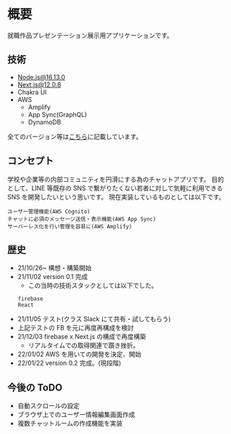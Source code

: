 # 概要

就職作品プレゼンテーション展示用アプリケーションです。

## 技術

- Node.js@16.13.0
- Next.js@12.0.8
- Chakra UI
- AWS
  - Amplify
  - App Sync(GraphQL)
  - DynamoDB

全てのバージョン等は[こちら](./package.json)に記載しています。

## コンセプト

学校や企業等の内部コミュニティを円滑にする為のチャットアプリです。
目的として、LINE 等既存の SNS で繋がりたくない若者に対して気軽に利用できる SNS を開発したいという思いです。
現在実装しているものとしては以下です。

```
ユーザー管理機能(AWS Cognito)
チャットに必須のメッセージ送信・表示機能(AWS App Sync)
サーバーレス化を行い管理を容易に(AWS Amplify)
```

## 歴史

- 21/10/26~ 構想・構築開始
- 21/11/02 version 0.1 完成
  - この当時の技術スタックとしては以下でした。
  ```
  firebase
  React
  ```
- 21/11/05 テスト(クラス Slack にて共有・試してもらう)
- 上記テストの FB を元に再度再構成を検討
- 21/12/03 firebase x Next.js の構成で再度構築
  - リアルタイムでの取得関連で躓き挫折。
- 22/01/02 AWS を用いての開発を決定、開始
- 22/01/22 version 0.2 完成。(現段階)

## 今後の ToDO

- 自動スクロールの設定
- ブラウザ上でのユーザー情報編集画面作成
- 複数チャットルームの作成機能を実装
